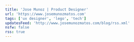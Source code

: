 ```yaml
---
title: 'Jose Munoz | Product Designer'
url: 'https://www.josemunozmatos.com'
tags: ['ux designer', 'lego', 'tech']
updatesFeed: 'http://www.josemunozmatos.com/blog/rss.xml'
nsfw: false
rss: true
---
```

